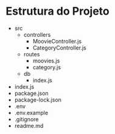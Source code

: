 # Estrutura do Projeto

- src
    - controllers
        - MoovieController.js
        - CategoryController.js
    - routes
        - moovies.js
        - category.js    
    - db
        - index.js
- index.js
- package.json
- package-lock.json
- .env
- .env.example
- .gitignore
- readme.md
